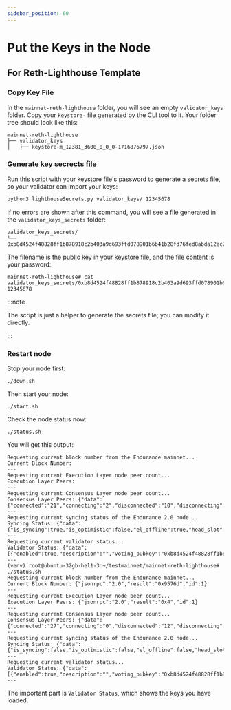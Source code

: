 ```yaml
---
sidebar_position: 60
---
```


# Put the Keys in the Node

## For Reth-Lighthouse Template

### Copy Key File

In the `mainnet-reth-lighthouse` folder, you will see an empty `validator_keys` folder. Copy your `keystore-` file generated by the CLI tool to it. Your folder tree should look like this:

```
mainnet-reth-lighthouse
├── validator_keys
│   ├── keystore-m_12381_3600_0_0_0-1716876797.json
```

### Generate key secrects file

Run this script with your keystore file's password to generate a secrets file, so your validator can import your keys:

```bash
python3 lighthouseSecrets.py validator_keys/ 12345678
```

If no errors are shown after this command, you will see a file generated in the `validator_keys_secrets` folder:
```
validator_keys_secrets/
└── 0xb8d4524f48828ff1b878918c2b403a9d693ffd078901b6b41b28fd76fed8abda12ec2e8bafe3f9b9b80322c238a7412b
```

The filename is the public key in your keystore file, and the file content is your password:

```vash
mainnet-reth-lighthouse# cat validator_keys_secrets/0xb8d4524f48828ff1b878918c2b403a9d693ffd078901b6b41b28fd76fed8abda12ec2e8bafe3f9b9b80322c238a7412b 
12345678
```

:::note

The script is just a helper to generate the secrets file; you can modify it directly.

:::

### Restart node

Stop your node first:

```
./down.sh
```

Then start your node:

```
./start.sh
```

Check the node status now:

```
./status.sh
```

You will get this output:

```
Requesting current block number from the Endurance mainnet...
Current Block Number: 
---
Requesting current Execution Layer node peer count...
Execution Layer Peers: 
---
Requesting current Consensus Layer node peer count...
Consensus Layer Peers: {"data":{"connected":"21","connecting":"2","disconnected":"10","disconnecting":"0"}}
---
Requesting current syncing status of the Endurance 2.0 node...
Syncing Status: {"data":{"is_syncing":true,"is_optimistic":false,"el_offline":true,"head_slot":"612216","sync_distance":"298"}}
---
Requesting current validator status...
Validator Status: {"data":[{"enabled":true,"description":"","voting_pubkey":"0xb8d4524f48828ff1b878918c2b403a9d693ffd078901b6b41b28fd76fed8abda12ec2e8bafe3f9b9b80322c238a7412b"}]}
---
(venv) root@ubuntu-32gb-hel1-3:~/testmainnet/mainnet-reth-lighthouse# ./status.sh 
Requesting current block number from the Endurance mainnet...
Current Block Number: {"jsonrpc":"2.0","result":"0x9576d","id":1}
---
Requesting current Execution Layer node peer count...
Execution Layer Peers: {"jsonrpc":"2.0","result":"0x4","id":1}
---
Requesting current Consensus Layer node peer count...
Consensus Layer Peers: {"data":{"connected":"27","connecting":"0","disconnected":"12","disconnecting":"0"}}
---
Requesting current syncing status of the Endurance 2.0 node...
Syncing Status: {"data":{"is_syncing":false,"is_optimistic":false,"el_offline":false,"head_slot":"612528","sync_distance":"0"}}
---
Requesting current validator status...
Validator Status: {"data":[{"enabled":true,"description":"","voting_pubkey":"0xb8d4524f48828ff1b878918c2b403a9d693ffd078901b6b41b28fd76fed8abda12ec2e8bafe3f9b9b80322c238a7412b"}]}
---
```

The important part is `Validator Status`, which shows the keys you have loaded.
